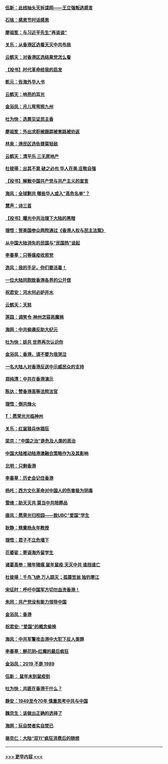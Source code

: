 #### [伍新：此线抽头天拆谍网——王立强叛逃感言](../pages/nsc993/n11687981.md?t=11290501) 
#### [石铭：感恩节时话感恩](../pages/nsc993/n11687568.md?t=11290501) 
#### [廖祖笙：与习近平先生“再谈谈”](../pages/nsc993/n11687005.md?t=11290501) 
#### [关乐：从香港区选看天灭中共布局](../pages/nsc993/n11686647.md?t=11290501) 
#### [云鹤天：对香港区选结果党怎么看](../pages/nsc993/n11686216.md?t=11290501) 
#### [【投书】时代革命给我的启发](../pages/nsc993/n11684287.md?t=11290501) 
#### [乾元：告海外华人书](../pages/nsc993/n11684044.md?t=11290501) 
#### [云鹤天：响亮的耳光](../pages/nsc993/n11684254.md?t=11290501) 
#### [金浴凤：月儿弯弯照九州](../pages/nsc993/n11684231.md?t=11290501) 
#### [吐为快：选票见证民主香](../pages/nsc993/n11684206.md?t=11290501) 
#### [廖祖笙：外出求职被跟踪被套路被劝返](../pages/nsc993/n11683874.md?t=11290501) 
#### [林泉：港民区选告捷莫轻敌](../pages/nsc993/n11683930.md?t=11290501) 
#### [云鹤天：清平乐 三无房地产](../pages/nsc993/n11681521.md?t=11290501) 
#### [杜彼得：出其不意 破之必也 华人在美 庄敬自强](../pages/nsc993/n11679554.md?t=11290501) 
#### [【投书】解散中国共产党与共产主义的宣言](../pages/nsc993/n11679177.md?t=11290501) 
#### [海风：全球剿共 哪些华人或入“高危名单”？](../pages/nsc993/n11678617.md?t=11290501) 
#### [慧声：诗三首](../pages/nsc993/n11678848.md?t=11290501) 
#### [【投书】曝光中共治理下大陆的黑暗](../pages/nsc993/n11678674.md?t=11290501) 
#### [理悟：贺美国参众两院通过《香港人权与民主法案》](../pages/nsc993/n11678104.md?t=11290501) 
#### [从中国大陆消失的民国与“民国热”谈起](../pages/nsc993/n11678075.md?t=11290501) 
#### [李春草：只等瘟疫收邪党](../pages/nsc993/n11677308.md?t=11290501) 
#### [逸风：我的手足，你们要活着！](../pages/nsc993/n11676352.md?t=11290501) 
#### [一位大陆同胞致香港各界的公开信](../pages/nsc993/n11675761.md?t=11290501) 
#### [祝君安：河水何必妒井水](../pages/nsc993/n11675746.md?t=11290501) 
#### [云鹤天：天怒](../pages/nsc993/n11675718.md?t=11290501) 
#### [莲园：调笑令‧神州怎容恶魔祸](../pages/nsc993/n11675648.md?t=11290501) 
#### [海网：中共偷袭反助大纪元](../pages/nsc993/n11673515.md?t=11290501) 
#### [吐为快：妖共 世界再次认识你](../pages/nsc993/n11673506.md?t=11290501) 
#### [金浴凤：香港，请不要为我哭泣](../pages/nsc993/n11673248.md?t=11290501) 
#### [一名大陆人对香港反送中示威民众的支持](../pages/nsc993/n11672615.md?t=11290501) 
#### [郑纯清：中共在香港演示](../pages/nsc993/n11670539.md?t=11290501) 
#### [陈达：赞香港高等法院法官](../pages/nsc993/n11669542.md?t=11290501) 
#### [理悟：倒共烽火](../pages/nsc993/n11668844.md?t=11290501) 
#### [T：愿荣光光临神州](../pages/nsc993/n11668421.md?t=11290501) 
#### [关乐：红鼠狼兵休猖狂](../pages/nsc993/n11668378.md?t=11290501) 
#### [梁京：“中国之治”是危及人类的恶治](../pages/nsc993/n11668328.md?t=11290501) 
#### [中国大陆推动陆港澳融合策略作为及其影响](../pages/nsc993/n11668157.md?t=11290501) 
#### [北明：只剩香港](../pages/nsc993/n11668002.md?t=11290501) 
#### [李春草：历史会记住香港](../pages/nsc993/n11667927.md?t=11290501) 
#### [杨吒：西方文化革命对中国人的伤害极为阴毒](../pages/nsc993/n11664521.md?t=11290501) 
#### [雪绮：助天灭共 莫当中共陪葬品](../pages/nsc993/n11662650.md?t=11290501) 
#### [唐风：愿荣光归校园——致UBC“爱国”学生](../pages/nsc993/n11662194.md?t=11290501) 
#### [耿静：祭奠杨永年教授](../pages/nsc993/n11662514.md?t=11290501) 
#### [理悟：君子不立危墙下](../pages/nsc993/n11662172.md?t=11290501) 
#### [花婆娑：寄语海外留学生](../pages/nsc993/n11662121.md?t=11290501) 
#### [诸葛高参：猪年猪瘟 鼠年鼠疫 天灭中共 谁挡谁亡](../pages/nsc993/n11661980.md?t=11290501) 
#### [杜彼得：千鸟飞绝 万人踪灭；孤蓑笠翁 独钓寒江](../pages/nsc993/n11661170.md?t=11290501) 
#### [宋征时：呼吁中国军方切勿血洗香港！](../pages/nsc993/n11415318.md?t=11290501) 
#### [朱同：共产党没有能力领导中国](../pages/nsc993/n11660421.md?t=11290501) 
#### [金浴凤：香港](../pages/nsc993/n11660419.md?t=11290501) 
#### [祝君安: “爱国”的概念偷换](../pages/nsc993/n11659706.md?t=11290501) 
#### [海风：中共军警攻击港中大犯下反人类罪](../pages/nsc993/n11659632.md?t=11290501) 
#### [李春草：醉花阴•红魔的最后疯狂](../pages/nsc993/n11659287.md?t=11290501) 
#### [金浴凤：2019 不是 1989](../pages/nsc993/n11657663.md?t=11290501) 
#### [伍新： 鼠年未到鼠疫到](../pages/nsc993/n11655098.md?t=11290501) 
#### [吐为快：共匪在香港干什么？](../pages/nsc993/n11654891.md?t=11290501) 
#### [静安：1949至今70年 慎重思考中共与中国](../pages/nsc993/n11651244.md?t=11290501) 
#### [魏京生：该做出正确的选择了](../pages/nsc993/n11653084.md?t=11290501) 
#### [海网：玩自焚者实自焚已](../pages/nsc993/n11652423.md?t=11290501) 
#### [骆克仁：大陆“双11”疯狂消费后的随想](../pages/nsc993/n11652305.md?t=11290501) 

----
#### [ >>> 更早内容 <<< ](../indexes/nsc993-earlier.md)
